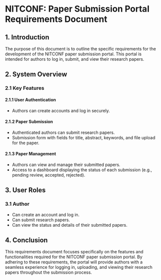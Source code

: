# NITCONF: Paper Submission Portal Requirements Document

## 1. Introduction
The purpose of this document is to outline the specific requirements for the development of the NITCONF paper submission portal. This portal is intended for authors to log in, submit, and view their research papers.

## 2. System Overview
### 2.1 Key Features
#### 2.1.1 User Authentication
- Authors can create accounts and log in securely.

#### 2.1.2 Paper Submission
- Authenticated authors can submit research papers.
- Submission form with fields for title, abstract, keywords, and file upload for the paper.

#### 2.1.3 Paper Management
- Authors can view and manage their submitted papers.
- Access to a dashboard displaying the status of each submission (e.g., pending review, accepted, rejected).

## 3. User Roles
### 3.1 Author
- Can create an account and log in.
- Can submit research papers.
- Can view the status and details of their submitted papers.

## 4. Conclusion
This requirements document focuses specifically on the features and functionalities required for the NITCONF paper submission portal. By adhering to these requirements, the portal will provide authors with a seamless experience for logging in, uploading, and viewing their research papers throughout the submission process.
